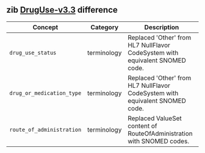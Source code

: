 ## zib [DrugUse-v3.3](https://zibs.nl/wiki/DrugUse-v3.3(2020EN)) difference

| Concept         | Category          | Description                             | 
|-----------------|-------------------|-----------------------------------------|
|`drug_use_status` | terminology | Replaced 'Other' from HL7 NullFlavor CodeSystem with equivalent SNOMED code. |
|`drug_or_medication_type` | terminology | Replaced 'Other' from HL7 NullFlavor CodeSystem with equivalent SNOMED code. |
|`route_of_administration` | terminology | Replaced ValueSet content of RouteOfAdministration with SNOMED codes.  |